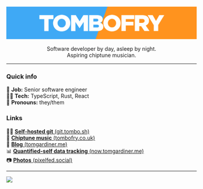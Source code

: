 ![TomboFry](https://raw.githubusercontent.com/TomboFry/TomboFry/master/tombofry.png)
<div align="center">
Software developer by day, asleep by night.
</div>
<div align="center">
Aspiring chiptune musician.
</div>

---

### Quick info

🏢 **Job:** Senior software engineer  
👨‍💻 **Tech:** TypeScript, Rust, React  
🧑 **Pronouns:** they/them  

### Links

👨‍💻 [**Self-hosted git** (git.tombo.sh)](https://git.tombo.sh/tom)  
🎵 [**Chiptune music** (tombofry.co.uk)](https://www.tombofry.co.uk)  
📓 [**Blog** (tomgardiner.me)](https://www.tomgardiner.me)  
📊 [**Quantified-self data tracking** (now.tomgardiner.me)](https://now.tomgardiner.me)  
📷 [**Photos** (pixelfed.social)](https://pixelfed.social/i/web/profile/2014)  

---

[![](https://now.tomgardiner.me/music.svg)](https://now.tomgardiner.me/)
